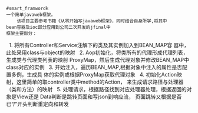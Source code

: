     #smart_framwordk
    一个简单javaweb框架。
        该项目主要参考书籍《从零开始写javaweb框架》，同时结合自身所学,将其中
    bean容器及ioc部分应用到公司二次开发的jfinal中
    框架主要部分：
        1. 将所有Controller和Service注解下的类及其实例加入到BEAN_MAP容
           器中，此处采用class与object的映射
        2. Aop初始化，将类所有的代理形成代理列表，生成类与代理类列表的映射
           ProxyMap，然后生成代理对象并修改BEAN_MAP中class对应的实例
        3. 开始注入，遍历BEAN_MAP,根据对象中注入的属性是否配置多例，生成具
           体的实例或根据ProxyMap获取代理对象
        4. 初始化Action映射，这里简单的取controller类中method的Action，
           来生成请求路径与处理器（类和方法）的映射
        5. 处理请求，根据路径找到对应处理器处理，根据返回的对象是View还是
           Data判断是跳转页面和写json到响应流， 页面跳转又根据是否已“/”开头判断重定向和转发
